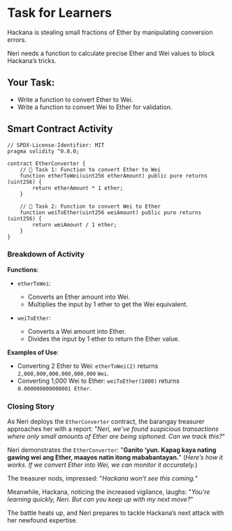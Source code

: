 # Task for Learners

Hackana is stealing small fractions of Ether by manipulating conversion errors.

Neri needs a function to calculate precise Ether and Wei values to block Hackana’s tricks.

## Your Task:

- Write a function to convert Ether to Wei.
- Write a function to convert Wei to Ether for validation.

## Smart Contract Activity

```solidity
// SPDX-License-Identifier: MIT
pragma solidity ^0.8.0;

contract EtherConverter {
    // 🚩 Task 1: Function to convert Ether to Wei
    function etherToWei(uint256 etherAmount) public pure returns (uint256) {
        return etherAmount * 1 ether;
    }

    // 🚩 Task 2: Function to convert Wei to Ether
    function weiToEther(uint256 weiAmount) public pure returns (uint256) {
        return weiAmount / 1 ether;
    }
}
```

### Breakdown of Activity

**Functions**:

- `etherToWei`:

  - Converts an Ether amount into Wei.
  - Multiplies the input by 1 ether to get the Wei equivalent.

- `weiToEther`:
  - Converts a Wei amount into Ether.
  - Divides the input by 1 ether to return the Ether value.

**Examples of Use**:

- Converting 2 Ether to Wei: `etherToWei(2)` returns `2,000,000,000,000,000,000` `Wei`.
- Converting 1,000 Wei to Ether: `weiToEther(1000)` returns `0.000000000000001 Ether`.

### Closing Story

As Neri deploys the `EtherConverter` contract, the barangay treasurer approaches her with a report:
"_Neri, we’ve found suspicious transactions where only small amounts of Ether are being siphoned. Can we track this?_"

Neri demonstrates the `EtherConverter`:
"**Ganito ‘yun. Kapag kaya nating gawing wei ang Ether, maayos natin itong mababantayan.**"
(_Here’s how it works. If we convert Ether into Wei, we can monitor it accurately._)

The treasurer nods, impressed:
"_Hackana won’t see this coming._"

Meanwhile, Hackana, noticing the increased vigilance, laughs:
"_You’re learning quickly, Neri. But can you keep up with my next move?_"

The battle heats up, and Neri prepares to tackle Hackana’s next attack with her newfound expertise.
